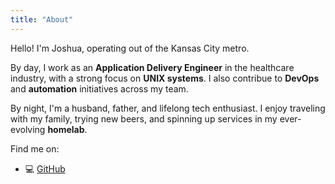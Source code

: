 ```yaml
---
title: "About"
---
```


Hello! I'm Joshua, operating out of the Kansas City metro.

By day, I work as an **Application Delivery Engineer** in the healthcare industry, with a strong focus on **UNIX systems**. I also contribue to **DevOps** and **automation** initiatives across my team.

By night, I'm a husband, father, and lifelong tech enthusiast. I enjoy traveling with my family, trying new beers, and spinning up services in my ever-evolving **homelab**.

Find me on:

* 💻 [GitHub](https://github.com/jtcleek)
